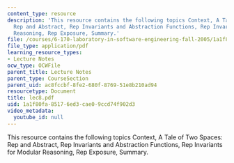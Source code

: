 ```yaml
---
content_type: resource
description: 'This resource contains the following topics Context, A Tale of Two Spaces:
  Rep and Abstract, Rep Invariants and Abstraction Functions, Rep Invariants for Modular
  Reasoning, Rep Exposure, Summary.'
file: /courses/6-170-laboratory-in-software-engineering-fall-2005/1a1f80fa85176ed3cae09ccd74f902d3_lec8.pdf
file_type: application/pdf
learning_resource_types:
- Lecture Notes
ocw_type: OCWFile
parent_title: Lecture Notes
parent_type: CourseSection
parent_uid: ac8fccbf-8fe2-680f-8769-51e8b210ad94
resourcetype: Document
title: lec8.pdf
uid: 1a1f80fa-8517-6ed3-cae0-9ccd74f902d3
video_metadata:
  youtube_id: null
---
```

This resource contains the following topics Context, A Tale of Two Spaces: Rep and Abstract, Rep Invariants and Abstraction Functions, Rep Invariants for Modular Reasoning, Rep Exposure, Summary.

